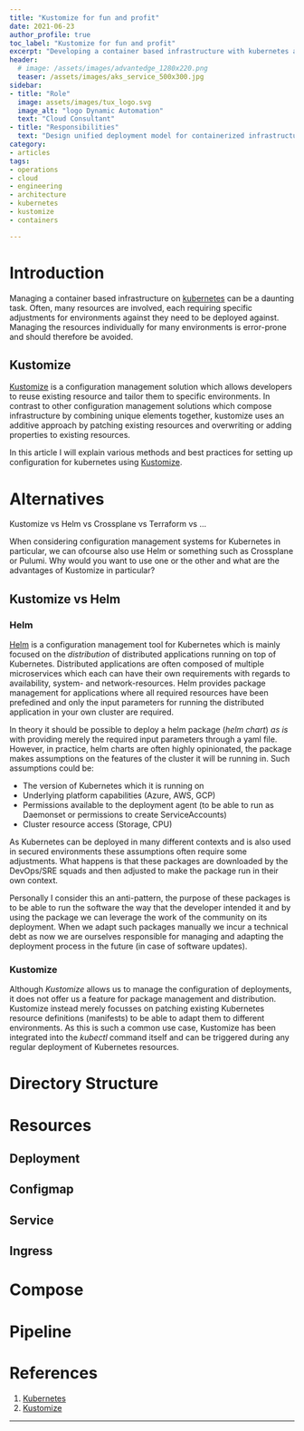 ```yaml
---
title: "Kustomize for fun and profit"
date: 2021-06-23
author_profile: true
toc_label: "Kustomize for fun and profit"
excerpt: "Developing a container based infrastructure with kubernetes and kustomize."
header:
  # image: /assets/images/advantedge_1280x220.png
  teaser: /assets/images/aks_service_500x300.jpg
sidebar:
- title: "Role"
  image: assets/images/tux_logo.svg
  image_alt: "logo Dynamic Automation"
  text: "Cloud Consultant"
- title: "Responsibilities"
  text: "Design unified deployment model for containerized infrastructure"
category:
- articles
tags:
- operations
- cloud
- engineering
- architecture
- kubernetes
- kustomize
- containers

---
```


# Introduction
Managing a container based infrastructure on [kubernetes][1] can be a daunting task. Often, many resources are involved, each requiring specific adjustments for environments against they need to be deployed against. Managing the resources individually for many environments is error-prone and should therefore be avoided.

## Kustomize
[Kustomize][2] is a configuration management solution which allows developers to reuse existing resource and tailor them to specific environments. In contrast to other configuration management solutions which compose infrastructure by combining unique elements together, kustomize uses an additive approach by patching existing resources and overwriting or adding properties to existing resources.

In this article I will explain various methods and best practices for setting up configuration for kubernetes using [Kustomize][2].

# Alternatives

Kustomize vs Helm vs Crossplane vs Terraform vs ...

When considering configuration management systems for Kubernetes in particular, we can ofcourse also use Helm or something such as Crossplane or Pulumi. Why would you want to use one or the other and what are the advantages of Kustomize in particular?

## Kustomize vs Helm

### Helm

[Helm](https://helm.sh/) is a configuration management tool for Kubernetes which is mainly focused on the *distribution* of distributed applications running on top of Kubernetes.
Distributed applications are often composed of multiple microservices which each can have their own requirements with regards to availability, system- and network-resources.
Helm provides package management for applications where all required resources have been prefedined and only the input parameters for running the distributed application in your own cluster are required.

In theory it should be possible to deploy a helm package (*helm chart*) _as is_ with providing merely the required input parameters through a yaml file. However, in practice, helm charts are often highly opinionated, the package makes assumptions on the features of the cluster it will be running in. Such assumptions could be:

  - The version of Kubernetes which it is running on
  - Underlying platform capabilities (Azure, AWS, GCP)
  - Permissions available to the deployment agent (to be able to run as Daemonset or permissions to create ServiceAccounts)
  - Cluster resource access (Storage, CPU)

As Kubernetes can be deployed in many different contexts and is also used in secured environments these assumptions often require some adjustments. What happens is that these packages are downloaded by the DevOps/SRE squads and then adjusted to make the package run in their own context.

Personally I consider this an anti-pattern, the purpose of these packages is to be able to run the software the way that the developer intended it and by using the package we can leverage the work of the community on its deployment. When we adapt such packages manually we incur a technical debt as now we are ourselves responsible for managing and adapting the deployment process in the future (in case of software updates).

### Kustomize

Although *Kustomize* allows us to manage the configuration of deployments, it does not offer us a feature for package management and distribution.
Kustomize instead merely focusses on patching existing Kubernetes resource definitions (manifests) to be able to adapt them to different environments.
As this is such a common use case, Kustomize has been integrated into the *kubectl* command itself and can be triggered during any regular deployment of Kubernetes resources.





# Directory Structure

# Resources

## Deployment

## Configmap

## Service

## Ingress

# Compose

# Pipeline

# References

1. [Kubernetes][1]
2. [Kustomize][2]

---
[1]: <https://kubernetes.io/>
[2]: <https://kustomize.io/>
